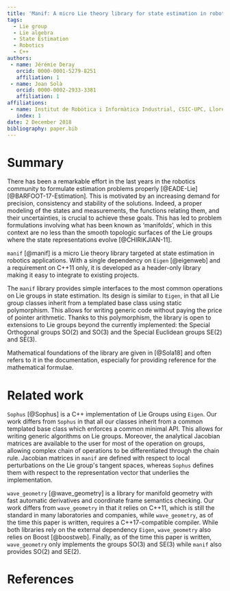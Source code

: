 ```yaml
---
title: 'Manif: A micro Lie theory library for state estimation in robotics applications'
tags:
  - Lie group
  - Lie algebra
  - State Estimation
  - Robotics
  - C++
authors:
 - name: Jérémie Deray
   orcid: 0000-0001-5279-8251
   affiliation: 1
 - name: Joan Solà
   orcid: 0000-0002-2933-3381
   affiliation: 1
affiliations:
 - name: Institut de Robòtica i Informàtica Industrial, CSIC-UPC, Llorens Artigas 4-6, 08028, Barcelona, Spain.
   index: 1
date: 2 December 2018
bibliography: paper.bib
---
```


# Summary

There has been a remarkable effort in the last years in
the robotics community to formulate estimation problems
properly [@EADE-Lie][@BARFOOT-17-Estimation].
This is motivated by an increasing demand for
precision, consistency and stability of the solutions.
Indeed, a proper modeling of the states and measurements,
the functions relating them, and their uncertainties,
is crucial to achieve these goals.
This has led to problem formulations involving what has been
known as ‘manifolds’, which in this context are no less
than the smooth topologic surfaces of the Lie groups where
the state representations evolve [@CHIRIKJIAN-11].

`manif` [@manif] is a micro Lie theory library targeted at
state estimation in robotics applications.
With a single dependency on `Eigen` [@eigenweb] and
a requirement on C++11 only, it is
developed as a header-only library making
it easy to integrate to existing projects.

The `manif` library provides simple interfaces to
the most common operations on Lie groups in state estimation.
Its design is similar to `Eigen`, in that all Lie group classes inherit
from a templated base class using static polymorphism.
This allows for writing generic code without
paying the price of pointer arithmetic.
Thanks to this polymorphism, the library is open to extensions to
Lie groups beyond the currently implemented:
the Special Orthogonal groups SO(2) and SO(3) and the
Special Euclidean groups SE(2) and SE(3).

Mathematical foundations of the library are given in [@Sola18]
and often refers to it in the documentation,
especially for providing reference for the mathematical formulae.

# Related work

`Sophus` [@Sophus] is a C++ implementation of Lie Groups using `Eigen`.
Our work differs from `Sophus` in that all our classes inherit from
a common templated base class which enforces a common minimal API.
This allows for writing generic algorithms on Lie groups.
Moreover, the analytical Jacobian matrices are available to the user
for most of the operation on groups,
allowing complex chain of operations to be differentiated through the chain rule.
Jacobian matrices in `manif` are defined with respect to local
perturbations on the Lie group's tangent spaces,
whereas `Sophus` defines them with respect
to the representation vector that underlies the implementation.

`wave_geometry` [@wave_geometry] is a library for
manifold geometry with fast automatic derivatives
and coordinate frame semantics checking.
Our work differs from `wave_geometry` in that it relies on
C++11, which is still the standard in many laboratories and companies, while
`wave_geometry`, as of the time this paper is written,
requires a C++17-compatible compiler.
While both libraries rely on the external dependency `Eigen`,
`wave_geometry` also relies on Boost [@boostweb].
Finally, as of the time this paper is written, `wave_geometry` only implements
the groups SO(3) and SE(3) while `manif` also provides SO(2) and SE(2).

# References
